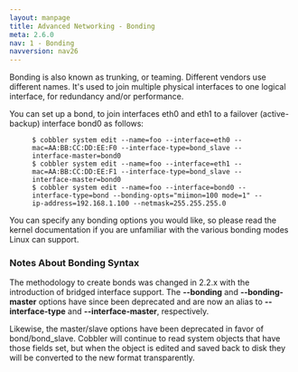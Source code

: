 ```yaml
---
layout: manpage
title: Advanced Networking - Bonding
meta: 2.6.0
nav: 1 - Bonding
navversion: nav26
---
```


<p>Bonding is also known as trunking, or teaming. Different vendors use different names. It's used to join multiple physical interfaces to one logical interface, for redundancy and/or performance.</p>

<p>You can set up a bond, to join interfaces eth0 and eth1 to a failover (active-backup) interface bond0 as follows:</p>

<p><figure class="highlight"><pre><code class="language-bash" data-lang="bash">$ cobbler system edit --name=foo --interface=eth0 --mac=AA:BB:CC:DD:EE:F0 --interface-type=bond_slave --interface-master=bond0
$ cobbler system edit --name=foo --interface=eth1 --mac=AA:BB:CC:DD:EE:F1 --interface-type=bond_slave --interface-master=bond0
$ cobbler system edit --name=foo --interface=bond0 --interface-type=bond --bonding-opts=&quot;miimon=100 mode=1&quot; --ip-address=192.168.1.100 --netmask=255.255.255.0</code></pre></figure></p>

<p>You can specify any bonding options you would like, so please read the kernel documentation if you are unfamiliar with the various bonding modes Linux can support.</p>

<h3>Notes About Bonding Syntax</h3>

<p>The methodology to create bonds was changed in 2.2.x with the introduction of bridged interface support. The <strong>--bonding</strong> and <strong>--bonding-master</strong> options have since been deprecated and are now an alias to <strong>--interface-type</strong> and <strong>--interface-master</strong>, respectively.</p>

<p>Likewise, the master/slave options have been deprecated in favor of bond/bond_slave. Cobbler will continue to read system objects that have those fields set, but when the object is edited and saved back to disk they will be converted to the new format transparently.</p>

